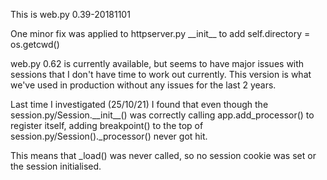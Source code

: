 This is web.py 0.39-20181101

One minor fix was applied to httpserver.py \_\_init\_\_ to add self.directory = os.getcwd() 



web.py 0.62 is currently available, but seems to have major issues with sessions that I
don't have time to work out currently. This version is what we've used in production without
any issues for the last 2 years.

Last time I investigated (25/10/21) I found that even though the session.py/Session.\_\_init\_\_() 
was correctly calling app.add_processor() to register itself, adding breakpoint() to the top of 
session.py/Session().\_processor() never got hit.

This means that \_load() was never called, so no session cookie was set or the session initialised.

